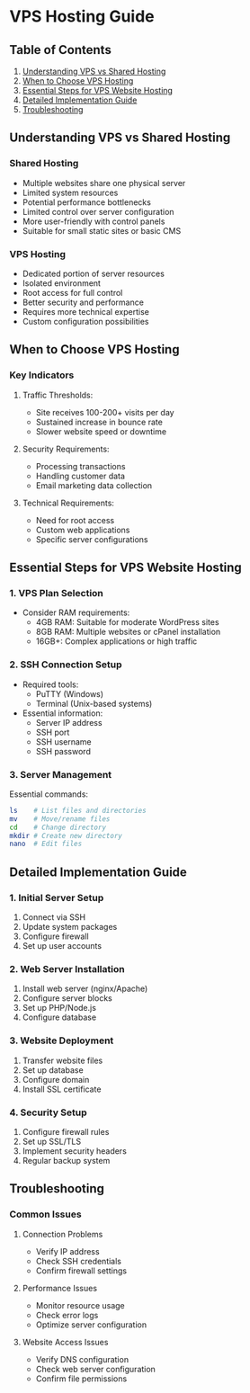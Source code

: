 # VPS Hosting Guide

## Table of Contents
1. [Understanding VPS vs Shared Hosting](#understanding-vps-vs-shared-hosting)
2. [When to Choose VPS Hosting](#when-to-choose-vps-hosting)
3. [Essential Steps for VPS Website Hosting](#essential-steps-for-vps-website-hosting)
4. [Detailed Implementation Guide](#detailed-implementation-guide)
5. [Troubleshooting](#troubleshooting)

## Understanding VPS vs Shared Hosting

### Shared Hosting
- Multiple websites share one physical server
- Limited system resources
- Potential performance bottlenecks
- Limited control over server configuration
- More user-friendly with control panels
- Suitable for small static sites or basic CMS

### VPS Hosting
- Dedicated portion of server resources
- Isolated environment
- Root access for full control
- Better security and performance
- Requires more technical expertise
- Custom configuration possibilities

## When to Choose VPS Hosting

### Key Indicators
1. Traffic Thresholds:
   - Site receives 100-200+ visits per day
   - Sustained increase in bounce rate
   - Slower website speed or downtime

2. Security Requirements:
   - Processing transactions
   - Handling customer data
   - Email marketing data collection

3. Technical Requirements:
   - Need for root access
   - Custom web applications
   - Specific server configurations

## Essential Steps for VPS Website Hosting

### 1. VPS Plan Selection
- Consider RAM requirements:
  - 4GB RAM: Suitable for moderate WordPress sites
  - 8GB RAM: Multiple websites or cPanel installation
  - 16GB+: Complex applications or high traffic

### 2. SSH Connection Setup
- Required tools:
  - PuTTY (Windows)
  - Terminal (Unix-based systems)
- Essential information:
  - Server IP address
  - SSH port
  - SSH username
  - SSH password

### 3. Server Management
Essential commands:
```bash
ls    # List files and directories
mv    # Move/rename files
cd    # Change directory
mkdir # Create new directory
nano  # Edit files
```

## Detailed Implementation Guide

### 1. Initial Server Setup
1. Connect via SSH
2. Update system packages
3. Configure firewall
4. Set up user accounts

### 2. Web Server Installation
1. Install web server (nginx/Apache)
2. Configure server blocks
3. Set up PHP/Node.js
4. Configure database

### 3. Website Deployment
1. Transfer website files
2. Set up database
3. Configure domain
4. Install SSL certificate

### 4. Security Setup
1. Configure firewall rules
2. Set up SSL/TLS
3. Implement security headers
4. Regular backup system

## Troubleshooting

### Common Issues
1. Connection Problems
   - Verify IP address
   - Check SSH credentials
   - Confirm firewall settings

2. Performance Issues
   - Monitor resource usage
   - Check error logs
   - Optimize server configuration

3. Website Access Issues
   - Verify DNS configuration
   - Check web server configuration
   - Confirm file permissions